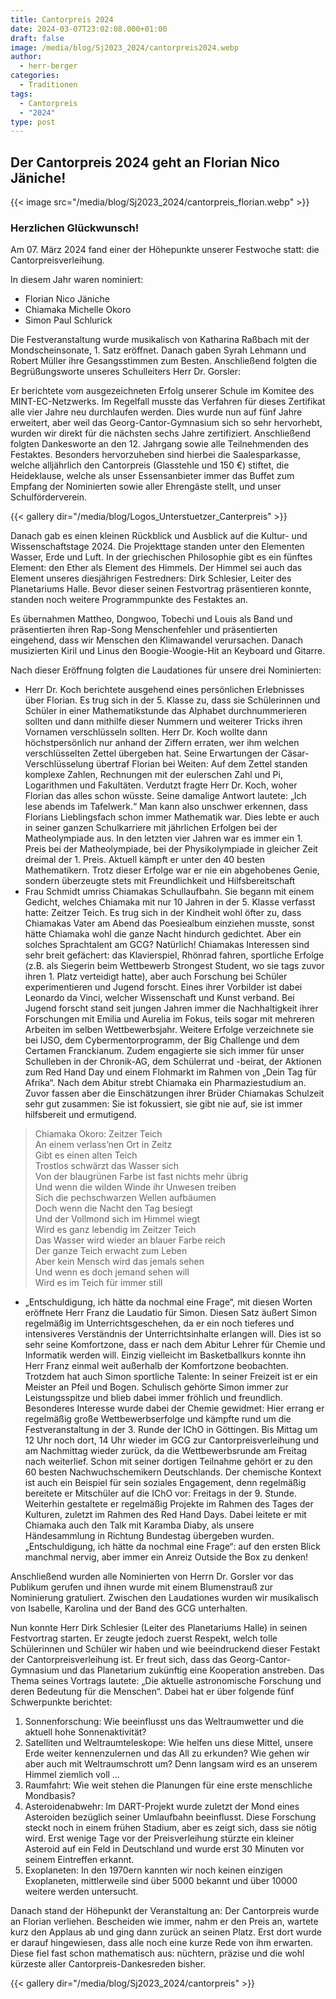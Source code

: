 ```yaml
---
title: Cantorpreis 2024
date: 2024-03-07T23:02:08.000+01:00
draft: false
image: /media/blog/Sj2023_2024/cantorpreis2024.webp
author:
  - herr-berger
categories:
  - Traditionen
tags:
  - Cantorpreis
  - "2024"
type: post
---
```

## Der Cantorpreis 2024 geht an Florian Nico Jäniche!

{{< image src="/media/blog/Sj2023_2024/cantorpreis_florian.webp" >}}

### Herzlichen Glückwunsch!

Am 07. März 2024 fand einer der Höhepunkte unserer Festwoche statt: die Cantorpreisverleihung.

In diesem Jahr waren nominiert:

- Florian Nico Jäniche
- Chiamaka Michelle Okoro
- Simon Paul Schlurick

Die Festveranstaltung wurde musikalisch von Katharina Raßbach mit der Mondscheinsonate, 1. Satz eröffnet. Danach gaben Syrah Lehmann und Robert Müller ihre Gesangsstimmen zum Besten. Anschließend folgten die Begrüßungsworte unseres Schulleiters Herr Dr. Gorsler:

Er berichtete vom ausgezeichneten Erfolg unserer Schule im Komitee des MINT-EC-Netzwerks. Im Regelfall musste das Verfahren für dieses Zertifikat alle vier Jahre neu durchlaufen werden. Dies wurde nun auf fünf Jahre erweitert, aber weil das Georg-Cantor-Gymnasium sich so sehr hervorhebt, wurden wir direkt für die nächsten sechs Jahre zertifiziert. Anschließend folgten Dankesworte an den 12. Jahrgang sowie alle Teilnehmenden des Festaktes. Besonders hervorzuheben sind hierbei die Saalesparkasse, welche alljährlich den Cantorpreis (Glasstehle und 150 €) stiftet, die Heideklause, welche als unser Essensanbieter immer das Buffet zum Empfang der Nominierten sowie aller Ehrengäste stellt, und unser Schulförderverein.

{{< gallery dir="/media/blog/Logos_Unterstuetzer_Canterpreis" >}}

Danach gab es einen kleinen Rückblick und Ausblick auf die Kultur- und Wissenschaftstage 2024. Die Projekttage standen unter den Elementen Wasser, Erde und Luft. In der griechischen Philosophie gibt es ein fünftes Element: den Ether als Element des Himmels. Der Himmel sei auch das Element unseres diesjährigen Festredners: Dirk Schlesier, Leiter des Planetariums Halle. Bevor dieser seinen Festvortrag präsentieren konnte, standen noch weitere Programmpunkte des Festaktes an.

Es übernahmen Mattheo, Dongwoo, Tobechi und Louis als Band und präsentierten ihren Rap-Song Menschenfehler und präsentierten eingehend, dass wir Menschen den Klimawandel verursachen. Danach musizierten Kiril und Linus den Boogie-Woogie-Hit an Keyboard und Gitarre.

Nach dieser Eröffnung folgten die Laudationes für unsere drei Nominierten:

- Herr Dr. Koch berichtete ausgehend eines persönlichen Erlebnisses über Florian. Es trug sich in der 5. Klasse zu, dass sie Schülerinnen und Schüler in einer Mathematikstunde das Alphabet durchnummerieren sollten und dann mithilfe dieser Nummern und weiterer Tricks ihren Vornamen verschlüsseln sollten. Herr Dr. Koch wollte dann höchstpersönlich nur anhand der Ziffern erraten, wer ihm welchen verschlüsselten Zettel übergeben hat. Seine Erwartungen der Cäsar-Verschlüsselung übertraf Florian bei Weiten: Auf dem Zettel standen komplexe Zahlen, Rechnungen mit der eulerschen Zahl und Pi, Logarithmen und Fakultäten. Verdutzt fragte Herr Dr. Koch, woher Florian das alles schon wüsste. Seine damalige Antwort lautete: „Ich lese abends im Tafelwerk.“ Man kann also unschwer erkennen, dass Florians Lieblingsfach schon immer Mathematik war. Dies lebte er auch in seiner ganzen Schulkarriere mit jährlichen Erfolgen bei der Matheolympiade aus. In den letzten vier Jahren war es immer ein 1. Preis bei der Matheolympiade, bei der Physikolympiade in gleicher Zeit dreimal der 1. Preis. Aktuell kämpft er unter den 40 besten Mathematikern. Trotz dieser Erfolge war er nie ein abgehobenes Genie, sondern überzeugte stets mit Freundlichkeit und Hilfsbereitschaft
- Frau Schmidt umriss Chiamakas Schullaufbahn. Sie begann mit einem Gedicht, welches Chiamaka mit nur 10 Jahren in der 5. Klasse verfasst hatte: Zeitzer Teich. Es trug sich in der Kindheit wohl öfter zu, dass Chiamakas Vater am Abend das Poesiealbum einziehen musste, sonst hätte Chiamaka wohl die ganze Nacht  hindurch gedichtet. Aber ein solches Sprachtalent am GCG? Natürlich! Chiamakas Interessen sind sehr breit gefächert: das Klavierspiel, Rhönrad fahren, sportliche Erfolge (z.B. als Siegerin beim Wettbewerb Strongest Student, wo sie tags zuvor ihren 1. Platz verteidigt hatte), aber auch Forschung bei Schüler experimentieren und Jugend forscht. Eines ihrer Vorbilder ist dabei Leonardo da Vinci, welcher Wissenschaft und Kunst verband. Bei Jugend forscht stand seit jungen Jahren immer die Nachhaltigkeit ihrer Forschungen mit Emilia und Aurelia im Fokus, teils sogar mit mehreren Arbeiten im selben Wettbewerbsjahr. Weitere Erfolge verzeichnete sie bei IJSO, dem Cybermentorprogramm, der Big Challenge und dem Certamen Franckianum. Zudem engagierte sie sich immer für unser Schulleben in der Chronik-AG, dem Schülerrat und -beirat, der Aktionen zum Red Hand Day und einem Flohmarkt im Rahmen von „Dein Tag für Afrika“. Nach dem Abitur strebt Chiamaka ein Pharmaziestudium an. Zuvor fassen aber die Einschätzungen ihrer Brüder Chiamakas Schulzeit sehr gut zusammen: Sie ist fokussiert, sie gibt nie auf, sie ist immer hilfsbereit und ermutigend.

> Chiamaka Okoro: Zeitzer Teich  
> An einem verlass’nen Ort in Zeitz  
> Gibt es einen alten Teich  
> Trostlos schwärzt das Wasser sich  
> Von der blaugrünen Farbe ist fast nichts mehr übrig  
> Und wenn die wilden Winde ihr Unwesen treiben  
> Sich die pechschwarzen Wellen aufbäumen  
> Doch wenn die Nacht den Tag besiegt  
> Und der Vollmond sich im Himmel wiegt  
> Wird es ganz lebendig im Zeitzer Teich  
> Das Wasser wird wieder an blauer Farbe reich  
> Der ganze Teich erwacht zum Leben  
> Aber kein Mensch wird das jemals sehen  
> Und wenn es doch jemand sehen will  
> Wird es im Teich für immer still

- „Entschuldigung, ich hätte da nochmal eine Frage“, mit diesen Worten eröffnete Herr Franz die Laudatio für Simon. Diesen Satz äußert Simon regelmäßig im Unterrichtsgeschehen, da er ein noch tieferes und intensiveres Verständnis der Unterrichtsinhalte erlangen will. Dies ist so sehr seine  Komfortzone, dass er nach dem Abitur Lehrer für Chemie und Informatik werden will. Einzig vielleicht im Basketballkurs konnte ihn Herr Franz einmal weit außerhalb der Komfortzone beobachten. Trotzdem hat auch Simon sportliche Talente: In seiner Freizeit ist er ein Meister an Pfeil und Bogen. Schulisch gehörte Simon immer zur Leistungsspitze und blieb dabei immer fröhlich und freundlich. Besonderes Interesse wurde dabei der Chemie gewidmet: Hier errang er regelmäßig große Wettbewerbserfolge und kämpfte rund um die Festveranstaltung in der 3. Runde der IChO in Göttingen. Bis Mittag um 12 Uhr noch dort, 14 Uhr wieder im GCG zur Cantorpreisverleihung und am Nachmittag wieder zurück, da die Wettbewerbsrunde am Freitag nach weiterlief. Schon mit seiner dortigen Teilnahme gehört er zu den 60 besten Nachwuchschemikern Deutschlands. Der chemische Kontext ist auch ein Beispiel für sein soziales Engagement, denn regelmäßig bereitete er Mitschüler auf die IChO vor: Freitags in der 9. Stunde. Weiterhin gestaltete er regelmäßig Projekte im Rahmen des Tages der Kulturen, zuletzt im Rahmen des Red Hand Days. Dabei leitete er mit Chiamaka auch den Talk mit Karamba Diaby, als unsere Händesammlung in Richtung Bundestag übergeben wurden. „Entschuldigung, ich hätte da nochmal eine Frage“: auf den ersten Blick manchmal nervig, aber immer ein Anreiz Outside the Box zu denken!

Anschließend wurden alle Nominierten von Herrn Dr. Gorsler vor das Publikum gerufen und ihnen wurde mit einem Blumenstrauß zur Nominierung gratuliert. Zwischen den Laudationes wurden wir musikalisch von Isabelle, Karolina und der Band des GCG unterhalten.

Nun konnte Herr Dirk Schlesier (Leiter des Planetariums Halle) in seinen Festvortrag starten. Er zeugte jedoch zuerst Respekt, welch tolle Schülerinnen und Schüler wir haben und wie beeindruckend dieser Festakt der Cantorpreisverleihung ist. Er freut sich, dass das Georg-Cantor-Gymnasium und das Planetarium zukünftig eine Kooperation anstreben. Das Thema seines Vortrags lautete: „Die aktuelle astronomische Forschung und deren Bedeutung für die Menschen“. Dabei hat er über folgende fünf Schwerpunkte berichtet:

1. Sonnenforschung: Wie beeinflusst uns das Weltraumwetter und die aktuell hohe Sonnenaktivität?
1. Satelliten und Weltraumteleskope: Wie helfen uns diese Mittel, unsere Erde weiter kennenzulernen und das All zu erkunden? Wie gehen wir aber auch mit Weltraumschrott um? Denn langsam wird es an unserem Himmel ziemlich voll …
1. Raumfahrt: Wie weit stehen die Planungen für eine erste menschliche Mondbasis?
1. Asteroidenabwehr: Im DART-Projekt wurde zuletzt der Mond eines Asteroiden bezüglich seiner Umlaufbahn beeinflusst. Diese Forschung steckt noch in einem frühen Stadium, aber es zeigt sich, dass sie nötig wird. Erst wenige Tage vor der Preisverleihung stürzte ein kleiner Asteroid auf ein Feld in Deutschland und wurde erst 30 Minuten vor seinem Eintreffen erkannt.
1. Exoplaneten: In den 1970ern kannten wir noch keinen einzigen Exoplaneten, mittlerweile sind über 5000 bekannt und über 10000 weitere werden untersucht.

Danach stand der Höhepunkt der Veranstaltung an: Der Cantorpreis wurde an Florian verliehen. Bescheiden wie immer, nahm er den Preis an, wartete kurz den Applaus ab und ging dann zurück an seinen Platz. Erst dort wurde er darauf hingewiesen, dass alle noch eine kurze Rede von ihm erwarten. Diese fiel fast schon mathematisch aus: nüchtern, präzise und die wohl kürzeste aller Cantorpreis-Dankesreden bisher.

{{< gallery dir="/media/blog/Sj2023_2024/cantorpreis" >}}
